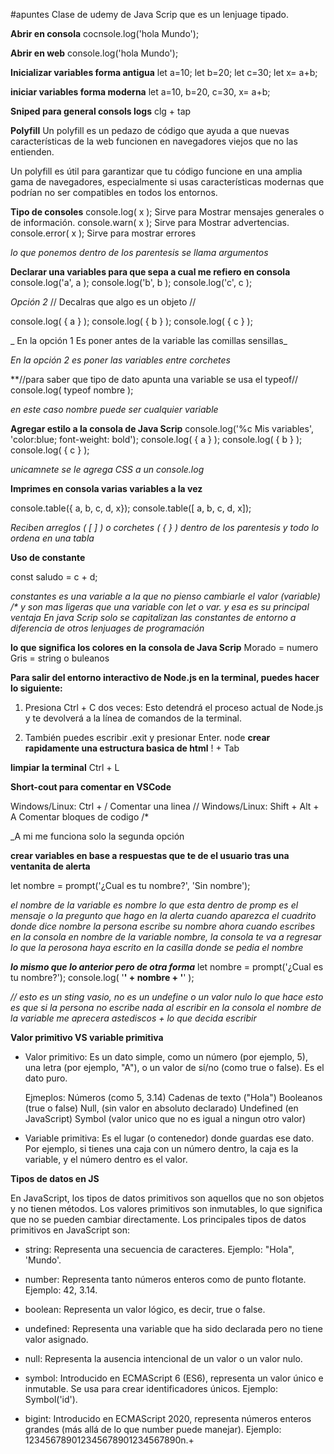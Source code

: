 #apuntes Clase de udemy de Java Scrip que es un lenjuage tipado.

**Abrir en consola**
cocnsole.log('hola Mundo');

**Abrir en web**
console.log('hola Mundo');

**Inicializar variables forma antigua**
let a=10;
let b=20;
let c=30;
let x= a+b;

**iniciar variables forma moderna**
let a=10, b=20, c=30, x= a+b;

**Sniped para general consols logs**
clg + tap 

**Polyfill**
Un polyfill es un pedazo de código que ayuda a que nuevas características de la web funcionen en navegadores viejos que no las entienden.

Un polyfill es útil para garantizar que tu código funcione en una amplia gama de navegadores, especialmente si usas características modernas que podrían no ser compatibles en todos los entornos.

**Tipo de consoles**
console.log( x );     Sirve para Mostrar mensajes generales o de información.
console.warn( x );   Sirve para Mostrar advertencias.
console.error( x );    Sirve para mostrar errores

_lo que ponemos dentro de los parentesis se llama argumentos_

**Declarar una variables para que sepa a cual me refiero en consola**
console.log('a', a );
console.log('b', b );
console.log('c', c );

_Opción 2_ //  Decalras que algo es un objeto //

console.log( { a } );
console.log( { b } );
console.log( { c } );

_ En la opción 1 Es poner antes de la variable las comillas sensillas_

_En la opción 2 es poner las variables entre corchetes_

**//para saber que tipo de dato apunta una variable se usa el typeof//
console.log( typeof nombre );

_en este caso nombre puede ser cualquier variable_

**Agregar estilo a la consola de Java Scrip**
console.log('%c Mis variables', 'color:blue; font-weight: bold');
console.log( { a } );
console.log( { b } );
console.log( { c } );

_unicamnete se le agrega CSS a un console.log_

**Imprimes en consola varias variables a la vez**

console.table({ a, b, c, d, x});
console.table([ a, b, c, d, x]);


_Reciben arreglos (   [    ]   ) o corchetes  ( {   }  )  dentro de los parentesis y todo lo ordena en una tabla_

**Uso de constante**

const saludo = c + d;

_constantes es una variable a la que no pienso cambiarle el valor (variable) /*  y son mas ligeras que una variable con let o var. y esa es su principal ventaja En java Scrip solo se capitalizan las constantes de entorno a diferencia de otros lenjuages de programación_ 

**lo que significa los colores en la consola de Java Scrip**
Morado =  numero
Gris = string o buleanos


**Para salir del entorno interactivo de Node.js en la terminal, puedes hacer lo siguiente:**

1) Presiona Ctrl + C dos veces: Esto detendrá el proceso actual de Node.js y te devolverá a la línea de comandos de la terminal.

2) También puedes escribir .exit y presionar Enter.
node
**crear rapidamente una estructura basica de html**
! + Tab

**limpiar la terminal**
Ctrl + L

**Short-cout para comentar en VSCode**

Windows/Linux: Ctrl + /            Comentar una linea //
Windows/Linux: Shift + Alt + A     Comentar bloques de codigo /* 

_A mi me funciona solo la segunda opción

**crear variables en base a respuestas que te de el usuario tras una ventanita de alerta**

let nombre = prompt('¿Cual es tu nombre?', 'Sin nombre');

_el nombre de la variable es nombre_
_lo que esta dentro de promp es el mensaje o la pregunto que hago en la alerta_
_cuando aparezca el cuadrito donde dice nombre la persona escribe su nombre_
_ahora cuando escribes en la consola en nombre de la variable nombre, la consola te va a regresar lo que la perosona haya escrito en la casilla donde se pedia el nombre_ 

***lo mismo que lo anterior pero de otra forma***
let nombre = prompt('¿Cual es tu nombre?');
console.log( '****' + nombre + '****' ); 

_// esto es un sting vasio, no es un undefine o un valor nulo_
_lo que hace esto es que si la persona no escribe nada al escribir en la consola el nombre de la variable  me aprecera astediscos +  lo que decida escribir_


**Valor primitivo VS variable primitiva**
+ Valor primitivo: Es un dato simple, como un número (por ejemplo, 5), una letra (por ejemplo, "A"), o un valor de sí/no (como true o false). Es el dato puro.

    Ejmeplos:
                Números (como 5, 3.14)
                Cadenas de texto ("Hola")
                Booleanos (true o false)
                Null,  (sin valor en absoluto declarado)
                Undefined (en JavaScript)
                Symbol (valor unico que no es igual a ningun otro valor)

+ Variable primitiva: Es el lugar (o contenedor) donde guardas ese dato. Por ejemplo, si tienes una caja con un número dentro, la caja es la variable, y el número dentro es el valor.

**Tipos de datos en JS**

 En JavaScript, los tipos de datos primitivos son aquellos que no son objetos y no tienen métodos. Los valores primitivos son inmutables, lo que significa que no se pueden cambiar directamente. Los principales tipos de datos primitivos en JavaScript son:

+ string: Representa una secuencia de caracteres. Ejemplo: "Hola", 'Mundo'.

+ number: Representa tanto números enteros como de punto flotante. Ejemplo: 42, 3.14.

+ boolean: Representa un valor lógico, es decir, true o false.

+ undefined: Representa una variable que ha sido declarada pero no tiene valor asignado.

+ null: Representa la ausencia intencional de un valor o un valor nulo.

+ symbol: Introducido en ECMAScript 6 (ES6), representa un valor único e inmutable. Se usa para crear identificadores únicos. Ejemplo: Symbol('id').

+ bigint: Introducido en ECMAScript 2020, representa números enteros grandes (más allá de lo que number puede manejar). Ejemplo: 123456789012345678901234567890n.+
